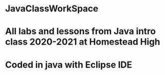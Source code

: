 # JavaClassWorkSpace
# All labs and lessons from Java intro class 2020-2021 at Homestead High
# Coded in java with Eclipse IDE
